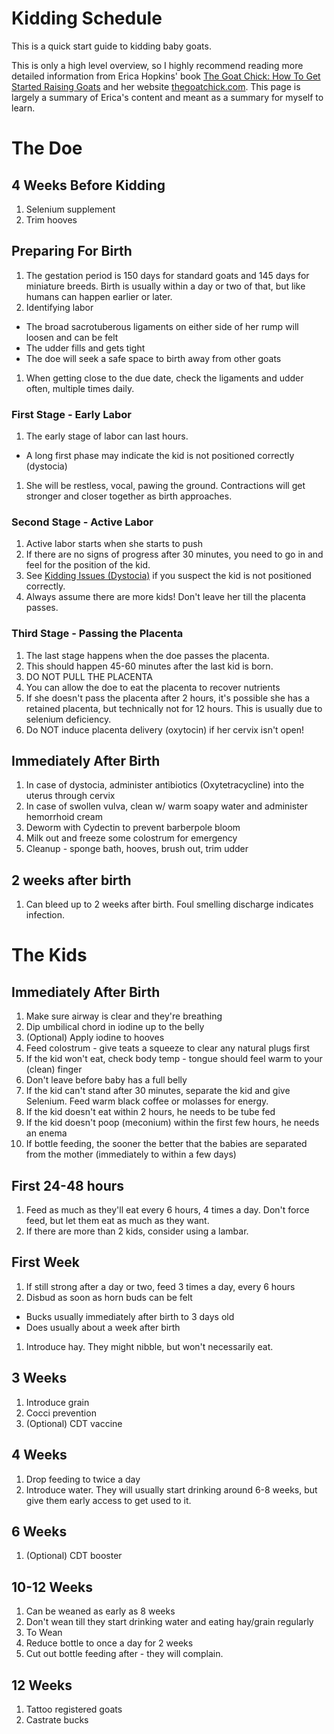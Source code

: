 # Kidding Schedule

This is a quick start guide to kidding baby goats.

This is only a high level overview, so I highly recommend reading more detailed information from Erica Hopkins' book [The Goat Chick: How To Get Started Raising Goats](https://www.amazon.com/Goat-Chick-Started-Raising-Goats-ebook/dp/B07BD3B7L3/) and her website [thegoatchick.com](http://www.thegoatchick.com/kidding.html). This page is largely a summary of Erica's content and meant as a summary for myself to learn.

# The Doe
## 4 Weeks Before Kidding
1. Selenium supplement
1. Trim hooves

## Preparing For Birth
1. The gestation period is 150 days for standard goats and 145 days for miniature breeds. Birth is usually within a day or two of that, but like humans can happen earlier or later.
1. Identifying labor
  * The broad sacrotuberous ligaments on either side of her rump will loosen and can be felt
  * The udder fills and gets tight
  * The doe will seek a safe space to birth away from other goats
1. When getting close to the due date, check the ligaments and udder often, multiple times daily.

### First Stage - Early Labor
1. The early stage of labor can last hours.
  * A long first phase may indicate the kid is not positioned correctly (dystocia)
1. She will be restless, vocal, pawing the ground. Contractions will get stronger and closer together as birth approaches.

### Second Stage - Active Labor
1. Active labor starts when she starts to push
1. If there are no signs of progress after 30 minutes, you need to go in and feel for the position of the kid.
1. See [Kidding Issues (Dystocia)](http://www.thegoatchick.com/kidding-issues-dystocia.html) if you suspect the kid is not positioned correctly.
1. Always assume there are more kids! Don't leave her till the placenta passes.

### Third Stage - Passing the Placenta
1. The last stage happens when the doe passes the placenta.
1. This should happen 45-60 minutes after the last kid is born.
1. DO NOT PULL THE PLACENTA
1. You can allow the doe to eat the placenta to recover nutrients
1. If she doesn't pass the placenta after 2 hours, it's possible she has a retained placenta, but technically not for 12 hours. This is usually due to selenium deficiency.
1. Do NOT induce placenta delivery (oxytocin) if her cervix isn't open!

## Immediately After Birth
1. In case of dystocia, administer antibiotics (Oxytetracycline) into the uterus through cervix
1. In case of swollen vulva, clean w/ warm soapy water and administer hemorrhoid cream
1. Deworm with Cydectin to prevent barberpole bloom
1. Milk out and freeze some colostrum for emergency
1. Cleanup - sponge bath, hooves, brush out, trim udder

## 2 weeks after birth
1. Can bleed up to 2 weeks after birth. Foul smelling discharge indicates infection.

# The Kids
## Immediately After Birth
1. Make sure airway is clear and they're breathing
1. Dip umbilical chord in iodine up to the belly
1. (Optional) Apply iodine to hooves
1. Feed colostrum - give teats a squeeze to clear any natural plugs first
1. If the kid won't eat, check body temp - tongue should feel warm to your (clean) finger
1. Don't leave before baby has a full belly
1. If the kid can't stand after 30 minutes, separate the kid and give Selenium. Feed warm black coffee or molasses for energy.
1. If the kid doesn't eat within 2 hours, he needs to be tube fed
1. If the kid doesn't poop (meconium) within the first few hours, he needs an enema
1. If bottle feeding, the sooner the better that the babies are separated from the mother (immediately to within a few days)

## First 24-48 hours
1. Feed as much as they'll eat every 6 hours, 4 times a day. Don't force feed, but let them eat as much as they want.
1. If there are more than 2 kids, consider using a lambar.

## First Week
1. If still strong after a day or two, feed 3 times a day, every 6 hours
1. Disbud as soon as horn buds can be felt
  * Bucks usually immediately after birth to 3 days old
  * Does usually about a week after birth
1. Introduce hay. They might nibble, but won't necessarily eat.

## 3 Weeks
1. Introduce grain
1. Cocci prevention
1. (Optional) CDT vaccine

## 4 Weeks
1. Drop feeding to twice a day
1. Introduce water. They will usually start drinking around 6-8 weeks, but give them early access to get used to it.

## 6 Weeks
1. (Optional) CDT booster

## 10-12 Weeks
1. Can be weaned as early as 8 weeks
1. Don't wean till they start drinking water and eating hay/grain regularly
1. To Wean
  1. Reduce bottle to once a day for 2 weeks
  1. Cut out bottle feeding after - they will complain.

## 12 Weeks
1. Tattoo registered goats
1. Castrate bucks
